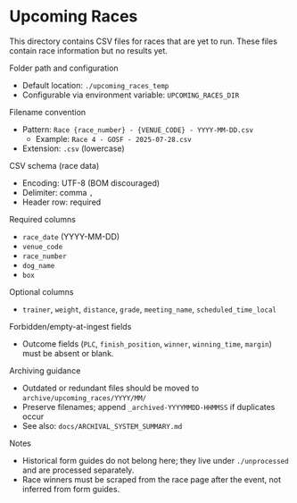 # Upcoming Races

This directory contains CSV files for races that are yet to run.
These files contain race information but no results yet.

Folder path and configuration
- Default location: `./upcoming_races_temp`
- Configurable via environment variable: `UPCOMING_RACES_DIR`

Filename convention
- Pattern: `Race {race_number} - {VENUE_CODE} - YYYY-MM-DD.csv`
  - Example: `Race 4 - GOSF - 2025-07-28.csv`
- Extension: `.csv` (lowercase)

CSV schema (race data)
- Encoding: UTF-8 (BOM discouraged)
- Delimiter: comma `,`
- Header row: required

Required columns
- `race_date` (YYYY-MM-DD)
- `venue_code`
- `race_number`
- `dog_name`
- `box`

Optional columns
- `trainer`, `weight`, `distance`, `grade`, `meeting_name`, `scheduled_time_local`

Forbidden/empty-at-ingest fields
- Outcome fields (`PLC`, `finish_position`, `winner`, `winning_time`, `margin`) must be absent or blank.

Archiving guidance
- Outdated or redundant files should be moved to `archive/upcoming_races/YYYY/MM/`
- Preserve filenames; append `_archived-YYYYMMDD-HHMMSS` if duplicates occur
- See also: `docs/ARCHIVAL_SYSTEM_SUMMARY.md`

Notes
- Historical form guides do not belong here; they live under `./unprocessed` and are processed separately.
- Race winners must be scraped from the race page after the event, not inferred from form guides.
